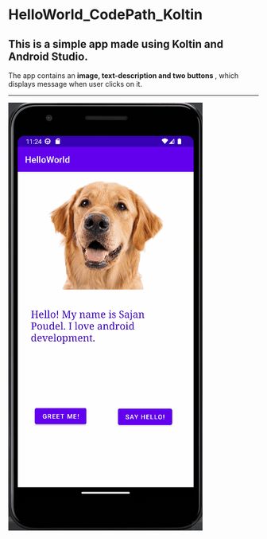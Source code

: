 # HelloWorld_CodePath_Koltin
<h2>This is a simple app made using Koltin and Android Studio. </h2>

<p> The app contains an <b> image, text-description and two buttons </b>, which displays message when user clicks on it.</p>
<hr>
 
 ![image description](https://github.com/sajanpoudel/HelloWorld_CodePath_Koltin/blob/OutputScreen/HelloWorld_Koltin.gif)


